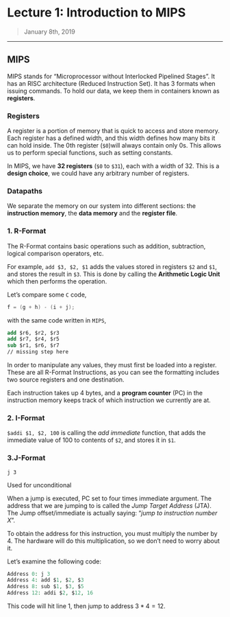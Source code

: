 # Lecture 1: Introduction to MIPS

> January 8th, 2019

---

## MIPS

MIPS stands for “Microprocessor without Interlocked Pipelined Stages”. It has an RISC architecture (Reduced Instruction Set). It has 3 formats when issuing commands. To hold our data, we keep them in containers known as **registers**.

### Registers

A register is a portion of memory that is quick to access and store memory. Each register has a defined width, and this width defines how many bits it can hold inside. The 0th register (`$0`)will always contain only 0s. This allows us to perform special functions, such as setting constants.

In MIPS, we have **32 registers** (`$0` to `$31`), each with a width of 32. This is a **design choice**, we could have any arbitrary number of registers. 

### Datapaths

We separate the memory on our system into different sections: the **instruction memory**, the **data memory** and the **register file**.

### 1. R-Format

The R-Format contains basic operations such as addition, subtraction, logical comparison operators, etc. 

For example, `add $3, $2, $1` adds the values stored in registers `$2` and `$1`, and stores the result in `$3`. This is done by calling the **Arithmetic Logic Unit** which then performs the operation.

Let’s compare some `C` code,

```c
f = (g + h) - (i + j);
```

with the same code written in `MIPS`,

```mips
add $r6, $r2, $r3
add $r7, $r4, $r5
sub $r1, $r6, $r7
// missing step here
```

In order to manipulate any values, they must first be loaded into a register. These are all R-Format Instructions, as you can see the formatting includes two source registers and one destination.

Each instruction takes up 4 bytes, and a **program counter** (PC) in the instruction memory keeps track of which instruction we currently are at.

### 2. I-Format

`$addi $1, $2, 100` is calling the *add immediate* function, that adds the immediate value of $100$ to contents of `$2`, and stores it in `$1`.

### 3.J-Format

`j 3`

Used for unconditional

When a jump is executed, PC set to four times immediate argument. The address that we are jumping to is called the *Jump Target Address* (JTA). The Jump offset/immediate is actually saying: “*jump to instruction number $X$*”. 

To obtain the address for this instruction, you must multiply the number by 4. The hardware will do this multiplication, so we don’t need to worry about it.

Let’s examine the following code:

```php
Address 0: j 3
Address 4: add $1, $2, $3
Address 8: sub $1, $3, $5
Address 12: addi $2, $12, 16
```

This code will hit line 1, then jump to address $3*4=12​$.

